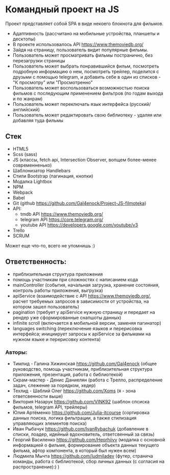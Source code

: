 # Командный проект на JS

Проект представляет собой SPA в виде некоего блокнота для фильмов. 
  - Адаптивность (рассчитано на мобильные устройства, планшеты и десктопы)
  - В проекте использовалось API https://www.themoviedb.org/ 
  - Зайдя на страницу, пользователь видит популярные фильмы.
  - Пользователь может просматривать фильмы постранично, без перезагрузки страницы
  - Пользователь может выбрать понравившийся фильм, посмотреть подробную информацию о нем, посмотреть трейлер, 
  поделится с друзьми с помощью telegram, и добавить себе в один из списков - "К просмотру" или "Просмотренно"
  - Пользователь может воспользоваться возможностью поиска фильмов с последующим применением фильтров (по годам выхода и по жанрам)
  - Пользователь может переключать язык интерфейса (русский/английский)
  - Пользователь может редактировать свою библиотеку - удаляя или добавляя туда фильмы

## Стек
  - HTML5
  - Scss (sass)
  - JS (классы, fetch api, Intersection Observer,  вопщем более-менее современненько)
  - Шаблонизатор Handlebars
  - Стили Bootstrap (пагинация, кнопки)
  - Модалка Lightbox
  - NPM
  - Webpack
  - Babel
  - Git (github https://github.com/Gal4enock/Project-JS-filmoteka)
  - API: 
    - tmdb API https://www.themoviedb.org/ 
    - telegram API https://core.telegram.org/
    - youtube API https://developers.google.com/youtube/v3
  - Trello
  - SCRUM
  
  Может еще что-то, всего не упомнишь :)

## Ответственность: 
- приблизительная структура приложения
- помощь участникам при сложностях с написанием кода 
- mainController (события, начальная загрузка, хранение состояния, контроль работы приложения, выгрузка) 
- apiService (взаимодействие с API https://www.themoviedb.org/, расчет требуемых запросов в зависимости от устройства, на котором зашел пользователь)
- pagination (требует у apiService нужную страницу и передает на рендер уже сформированные снапшоты данных)
- infinite scroll (включается в мобильной версии, заменяя пагинатор)
- languages switching (переключение языков и перерисовка интерфейса; инициирует запросы к apiService за фильмами на нужном языке и перерисовку контента)

### Авторы:
  - Тимлид - Галина Хижинская https://github.com/Gal4enock (общее руководство, помощь участникам, приблизительная структура приложения, презентация, работа с библиотекой)
  - Скрам-мастер - Денис Даниелян (работа с Трелло, распределение задач, слежение за порядком, хедер)
  - Техлид - Шаблий Олег https://github.com/Xoms (я - зона ответсвенности выше)
  - Виктория Назарук https://github.com/VINK92 (шаблон спсиска фильмов, telegram API, трейлеры)
  - Юлия Артёменко https://github.com/Julia-itcourse (сортировка данных поиска, логика фильтрации, а также стилизация управляющих элементов поиска)
  - Иван Рыбачук https://github.com/IvanRybachuk (добавление в списки, лоадер, идейный вдохновитель, ответсвенный за связь) 
  - Георгий Василенко https://github.com/Heorhiivv (модалка с основной информацией о фильме, формирование объекта данных текущего фильма, афтор компонента, в который был нужен всем)
  - Людмила Мычта https://github.com/ludmiladev (футер, странича команды, работа с библиотекой, сбор личных данных (с согласия на распространение):) )
  
